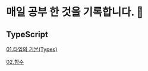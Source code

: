 # 매일 공부 한 것을 기록합니다. 🐌

## TypeScript
[01.타입의 기본(Types)](./TypeScript/01.%ED%83%80%EC%9E%85%EA%B8%B0%EB%B3%B8(Types).md)

[02.함수](./TypeScript/02.%ED%95%A8%EC%88%98.md)
